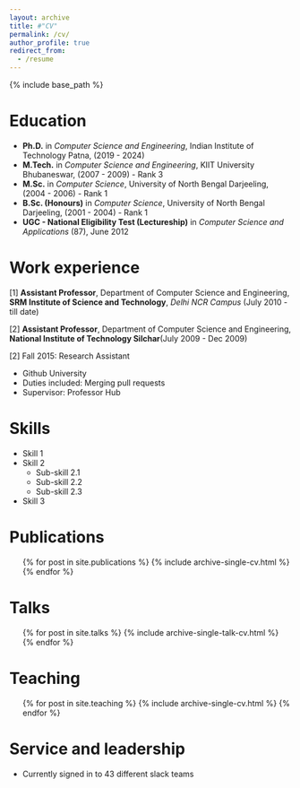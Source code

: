 ```yaml
---
layout: archive
title: #"CV"
permalink: /cv/
author_profile: true
redirect_from:
  - /resume
---
```


{% include base_path %}

Education
======
* <b>Ph.D.</b> in <i>Computer Science and Engineering</i>, Indian Institute of Technology Patna, (2019 - 2024)
* <b>M.Tech.</b> in <i>Computer Science and Engineering</i>, KIIT University Bhubaneswar, (2007 - 2009) - Rank 3
* <b>M.Sc.</b> in <i>Computer Science</i>, University of North Bengal Darjeeling, (2004 - 2006) - Rank 1
* <b>B.Sc. (Honours)</b> in <i>Computer Science</i>, University of North Bengal Darjeeling, (2001 - 2004) - Rank 1
* <b>UGC - National Eligibility Test (Lectureship)</b> in <i>Computer Science and Applications</i> (87), June 2012

Work experience
======
[1] <b>Assistant Professor</b>, Department of Computer Science and Engineering,<br> 
<b>SRM Institute of Science and Technology</b>, <i>Delhi NCR Campus</i> (July 2010 - till date)

[2] <b>Assistant Professor</b>, Department of Computer Science and Engineering,<br> 
<b>National Institute of Technology Silchar</b>(July 2009 - Dec 2009)

[2] Fall 2015: Research Assistant
  * Github University
  * Duties included: Merging pull requests
  * Supervisor: Professor Hub
  
Skills
======
* Skill 1
* Skill 2
  * Sub-skill 2.1
  * Sub-skill 2.2
  * Sub-skill 2.3
* Skill 3

Publications
======
  <ul>{% for post in site.publications %}
    {% include archive-single-cv.html %}
  {% endfor %}</ul>
  
Talks
======
  <ul>{% for post in site.talks %}
    {% include archive-single-talk-cv.html %}
  {% endfor %}</ul>
  
Teaching
======
  <ul>{% for post in site.teaching %}
    {% include archive-single-cv.html %}
  {% endfor %}</ul>
  
Service and leadership
======
* Currently signed in to 43 different slack teams
